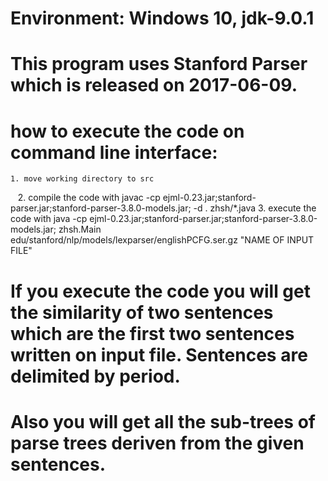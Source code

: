 # Environment: Windows 10, jdk-9.0.1
# This program uses Stanford Parser which is released on 2017-06-09.
# how to execute the code on command line interface:
    1. move working directory to src
    2. compile the code with javac -cp ejml-0.23.jar;stanford-parser.jar;stanford-parser-3.8.0-models.jar; -d . zhsh/*.java
    3. execute the code with java -cp ejml-0.23.jar;stanford-parser.jar;stanford-parser-3.8.0-models.jar; zhsh.Main edu/stanford/nlp/models/lexparser/englishPCFG.ser.gz "NAME OF INPUT FILE"
# If you execute the code you will get the similarity of two sentences which are the first two sentences written on input file. Sentences are delimited by period.
# Also you will get all the sub-trees of parse trees deriven from the given sentences.
